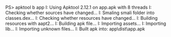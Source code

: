 PS> apktool b app
I: Using Apktool 2.12.1 on app.apk with 8 threads
I: Checking whether sources have changed...
I: Smaling smali folder into classes.dex...
I: Checking whether resources have changed...
I: Building resources with aapt2...
I: Building apk file...
I: Importing assets...
I: Importing lib...
I: Importing unknown files...
I: Built apk into: app\dist\app.apk